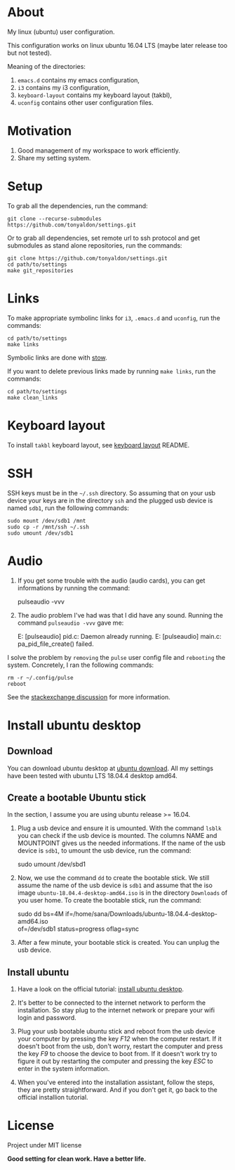 # About
My linux (ubuntu) user configuration.

This configuration works on linux ubuntu 16.04 LTS (maybe later
release too but not tested).

Meaning of the directories:
1. `emacs.d` contains my emacs configuration,
2. `i3` contains my i3 configuration,
3. `keyboard-layout` contains my keyboard layout (takbl),
4. `uconfig` contains other user configuration files.

# Motivation 
1. Good management of my workspace to work efficiently.
2. Share my setting system.

# Setup

To grab all the dependencies, run the command:

	git clone --recurse-submodules https://github.com/tonyaldon/settings.git

Or to grab all dependencies, set remote url to ssh protocol and get submodules as 
stand alone repositories, run the commands:

	git clone https://github.com/tonyaldon/settings.git
	cd path/to/settings
	make git_repositories

# Links

To make appropriate symbolinc links for `i3`, `.emacs.d` and
`uconfig`, run the commands:

	cd path/to/settings
	make links

Symbolic links are done with [stow](https://www.gnu.org/software/stow/).

If you want to delete previous links made by running `make links`, run the commands:

	cd path/to/settings
	make clean_links	

# Keyboard layout
To install `takbl` keyboard layout, see 
[keyboard layout](https://github.com/tonyaldon/keyboard-layout/tree/c3b2c099c2f3123e14c8488d0b7c02ebb0f52990) README.

# SSH

SSH keys must be in the `~/.ssh` directory. So assuming that on your usb device your keys
are in the directory `ssh` and the plugged usb device is named `sdb1`, run the following
commands:

	sudo mount /dev/sdb1 /mnt
	sudo cp -r /mnt/ssh ~/.ssh
	sudo umount /dev/sdb1

# Audio

1. If you get some trouble with the audio (audio cards), you can get informations by
running the command:

	pulseaudio -vvv

2. The audio problem I've had was that I did have any sound. Running the command
`pulseaudio -vvv` gave me:

	E: [pulseaudio] pid.c: Daemon already running.
	E: [pulseaudio] main.c: pa_pid_file_create() failed.

I solve the problem by `removing` the `pulse` user config file and `rebooting` the
system. Concretely, I ran the following commands:

	rm -r ~/.config/pulse
	reboot

See the [stackexchange discussion](https://askubuntu.com/questions/1056153/pulseaudio-not-working-daemon-already-running-and-no-permission-for-home-folder)
for more information.

# Install ubuntu desktop

## Download

You can download ubuntu desktop at [ubuntu download](https://ubuntu.com/#download).
All my settings have been tested with ubuntu LTS 18.04.4 desktop amd64.

## Create a bootable Ubuntu stick

In the section, I assume you are using ubuntu release >= 16.04.

1. Plug a usb device and ensure it is umounted. With the command `lsblk` you can
check if the usb device is mounted. The columns NAME and MOUNTPOINT gives us the
needed informations. If the name of the usb device is `sdb1`, to umount the usb device,
run the command:

	sudo umount /dev/sbd1

2. Now, we use the command `dd` to create the bootable stick. We still assume the name
of the usb device is `sdb1` and assume that the iso image `ubuntu-18.04.4-desktop-amd64.iso`
is in the directory `Downloads` of you user home. To create the bootable stick, run the
command:

	sudo dd bs=4M if=/home/sana/Downloads/ubuntu-18.04.4-desktop-amd64.iso \
	of=/dev/sdb1 status=progress oflag=sync

3. After a few minute, your bootable stick is created. You can unplug the usb device.

## Install ubuntu

1. Have a look on the official tutorial: [install ubuntu desktop](https://ubuntu.com/tutorials/tutorial-install-ubuntu-desktop?backURL=https://ubuntu.com/download/desktop/thank-you#1-overview).

2. It's better to be connected to the internet network to perform the installation. So stay
plug to the internet network or prepare your wifi login and password.

3. Plug your usb bootable ubuntu stick and reboot from the usb device your computer by pressing
the key *F12* when the computer restart. If it doesn't boot from the usb, don't worry, restart
the computer and press the key *F9* to choose the device to boot from. If it doesn't work try
to figure it out by restarting the computer and pressing the key *ESC* to enter in the system
information.

4. When you've entered into the installation assistant, follow the steps, they are pretty
straightforward. And if you don't get it, go back to the official installion tutorial.

# License
Project under MIT license

**Good setting for clean work. Have a better life.**
